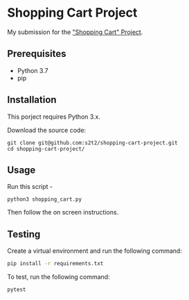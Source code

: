 # Shopping Cart Project

My submission for the ["Shopping Cart" Project](https://github.com/prof-rossetti/georgetown-opim-243-201901/tree/master/projects/shopping-cart).

## Prerequisites

* Python 3.7
* pip


## Installation

This porject requires Python 3.x.

Download the source code:

```shell
git clone git@github.com:s2t2/shopping-cart-project.git
cd shopping-cart-project/
```

## Usage

Run this script -


```shell
python3 shopping_cart.py
```

Then follow the on screen instructions.

## Testing

Create a virtual environment and run the following command:
```sh
pip install -r requirements.txt
```

To test, run the following command:

```sh
pytest
```

